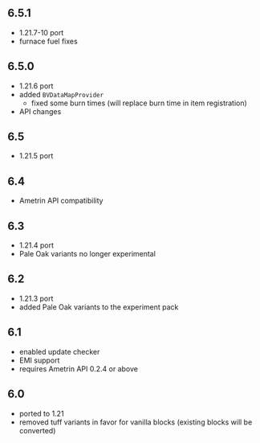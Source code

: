 ## 6.5.1
- 1.21.7-10 port
- furnace fuel fixes

## 6.5.0
- 1.21.6 port
- added `BVDataMapProvider`
  - fixed some burn times (will replace burn time in item registration)
- API changes

## 6.5
- 1.21.5 port

## 6.4
- Ametrin API compatibility

## 6.3
* 1.21.4 port
* Pale Oak variants no longer experimental

## 6.2
* 1.21.3 port
* added Pale Oak variants to the experiment pack

## 6.1
* enabled update checker
* EMI support
* requires Ametrin API 0.2.4 or above

## 6.0
* ported to 1.21
* removed tuff variants in favor for vanilla blocks (existing blocks will be converted)